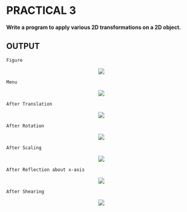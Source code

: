 # PRACTICAL 3
**Write a program to apply various 2D transformations on a 2D object.**

## OUTPUT
`Figure`
<p align="center">
<img src="https://user-images.githubusercontent.com/68191677/219398287-ded309b6-15a0-4924-8366-0e0cacbc935b.png"  />
</p>

`Menu`
<p align="center">
<img src="https://user-images.githubusercontent.com/68191677/219392192-3eb40bfa-c6a5-4f55-9f4f-fa5dbf57ef07.png"  />
</p>

`After Translation`
<p align="center">
<img src="https://user-images.githubusercontent.com/68191677/219397433-5798bea0-c8eb-4f85-b168-3790bb2cc91a.png"  />
</p>

`After Rotation`
<p align="center">
<img src="https://user-images.githubusercontent.com/68191677/219398748-3c54cc43-ea68-4430-9e28-e45d6040866f.png"  />
</p>

`After Scaling`
<p align="center">
<img src="https://user-images.githubusercontent.com/68191677/219399149-cd9257d2-cb22-4bef-b4ce-89015e3b0bc4.png"  />
</p>

`After Reflection about x-axis`
<p align="center">
<img src="https://user-images.githubusercontent.com/68191677/219399431-4d78ad7b-e2d4-4443-9b9c-d0b0b2f5244c.png"  />
</p>

`After Shearing`
<p align="center">
<img src="https://user-images.githubusercontent.com/68191677/219399684-1f323b61-94de-4683-b9e3-2ace8a2ff851.png"  />
</p>

